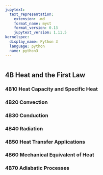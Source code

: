 ```yaml
---
jupytext:
  text_representation:
    extension: .md
    format_name: myst
    format_version: 0.13
    jupytext_version: 1.11.5
kernelspec:
  display_name: Python 3
  language: python
  name: python3
---
```


```{contents}
```

## 4B	Heat and the First Law

### 4B10	Heat Capacity and Specific Heat
### 4B20	Convection
### 4B30	Conduction
### 4B40	Radiation
### 4B50	Heat Transfer Applications
### 4B60	Mechanical Equivalent of Heat
### 4B70	Adiabatic Processes
